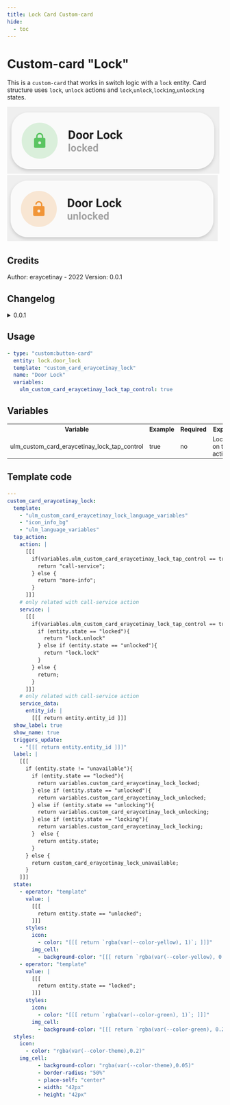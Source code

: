 ```yaml
---
title: Lock Card Custom-card
hide:
  - toc
---
```

<!-- markdownlint-disable MD046 -->

# Custom-card "Lock"

This is a `custom-card` that works in switch logic with a `lock` entity. Card structure uses `lock`, `unlock` actions and `lock`,`unlock`,`locking`,`unlocking` states.

![Generic](../../assets/img/custom_card_eraycetinay_lock_locked.png)
![Generic](../../assets/img/custom_card_eraycetinay_lock_unlocked.png)

## Credits

Author: eraycetinay - 2022
Version: 0.0.1

## Changelog

<details>
  <summary>0.0.1</summary>
  Initial release
</details>

## Usage

```yaml
- type: "custom:button-card"
  entity: lock.door_lock
  template: "custom_card_eraycetinay_lock"
  name: "Door Lock"
  variables:
    ulm_custom_card_eraycetinay_lock_tap_control: true
```

## Variables

<table>
<tr>
<th>Variable</th>
<th>Example</th>
<th>Required</th>
<th>Explanation</th>
</tr>
<tr>
<td>ulm_custom_card_eraycetinay_lock_tap_control</td>
<td>true</td>
<td>no</td>
<td>Lock/Unlock on tap action</td>
</tr>
</table>

## Template code

```yaml
---
custom_card_eraycetinay_lock:
  template:
    - "ulm_custom_card_eraycetinay_lock_language_variables"
    - "icon_info_bg"
    - "ulm_language_variables"
  tap_action:
    action: |
      [[[
        if(variables.ulm_custom_card_eraycetinay_lock_tap_control == true){
          return "call-service";
        } else {
          return "more-info";
        }
      ]]]
    # only related with call-service action
    service: |
      [[[
        if(variables.ulm_custom_card_eraycetinay_lock_tap_control == true){
          if (entity.state == "locked"){
            return "lock.unlock"
          } else if (entity.state == "unlocked"){
            return "lock.lock"
          }
        } else {
          return;
        }
      ]]]
    # only related with call-service action
    service_data:
      entity_id: |
        [[[ return entity.entity_id ]]]
  show_label: true
  show_name: true
  triggers_update:
    - "[[[ return entity.entity_id ]]]"
  label: |
    [[[
      if (entity.state != "unavailable"){
        if (entity.state == "locked"){
          return variables.custom_card_eraycetinay_lock_locked;
        } else if (entity.state == "unlocked"){
          return variables.custom_card_eraycetinay_lock_unlocked;
        } else if (entity.state == "unlocking"){
          return variables.custom_card_eraycetinay_lock_unlocking;
        } else if (entity.state == "locking"){
          return variables.custom_card_eraycetinay_lock_locking;
        }  else {
          return entity.state;
        }
      } else {
        return custom_card_eraycetinay_lock_unavailable;
      }
    ]]]
  state:
    - operator: "template"
      value: |
        [[[
          return entity.state == "unlocked";
        ]]]
      styles:
        icon:
          - color: "[[[ return `rgba(var(--color-yellow), 1)`; ]]]"
        img_cell:
          - background-color: "[[[ return `rgba(var(--color-yellow), 0.2)`; ]]]"
    - operator: "template"
      value: |
        [[[
          return entity.state == "locked";
        ]]]
      styles:
        icon:
          - color: "[[[ return `rgba(var(--color-green), 1)`; ]]]"
        img_cell:
          - background-color: "[[[ return `rgba(var(--color-green), 0.2)`; ]]]"
  styles:
    icon:
      - color: "rgba(var(--color-theme),0.2)"
    img_cell:
          - background-color: "rgba(var(--color-theme),0.05)"
          - border-radius: "50%"
          - place-self: "center"
          - width: "42px"
          - height: "42px"
```
